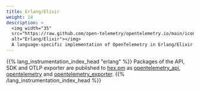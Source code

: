 ```yaml
---
title: Erlang/Elixir
weight: 14
description: >
  <img width="35"
  src="https://raw.github.com/open-telemetry/opentelemetry.io/main/iconography/32x32/Erlang_SDK.svg"
  alt="Erlang/Elixir"></img>
  A language-specific implementation of OpenTelemetry in Erlang/Elixir.
---
```


{{% lang_instrumentation_index_head "erlang" %}}
  Packages of the API, SDK and OTLP exporter are published to
  [hex.pm](https://hex.pm) as
  [opentelemetry_api](https://hex.pm/packages/opentelemetry_api),
  [opentelemetry](https://hex.pm/packages/opentelemetry) and
  [opentelemetry_exporter](https://hex.pm/packages/opentelemetry_exporter).
{{% /lang_instrumentation_index_head %}}